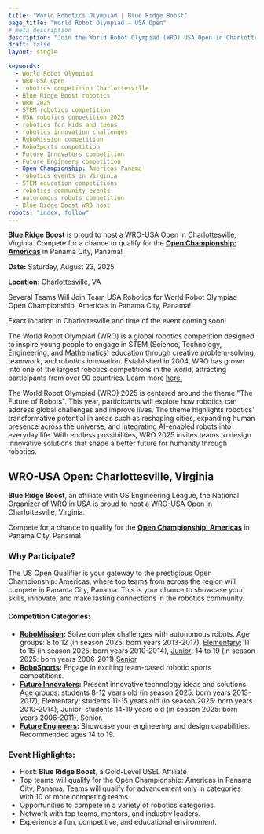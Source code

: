 ```yaml
---
title: "World Robotics Olympiad | Blue Ridge Boost"
page_title: "World Robot Olympiad - USA Open"
# meta description
description: "Join the World Robot Olympiad (WRO) USA Open in Charlottesville, VA, hosted by Blue Ridge Boost! Compete in robotics challenges and qualify for the Open Championship: Americas in Panama City, Panama. Showcase your skills and innovate for the future!"
draft: false
layout: single

keywords:
  - World Robot Olympiad
  - WRO-USA Open
  - robotics competition Charlottesville
  - Blue Ridge Boost robotics
  - WRO 2025
  - STEM robotics competition
  - USA robotics competition 2025
  - robotics for kids and teens
  - robotics innovation challenges
  - RoboMission competition
  - RoboSports competition
  - Future Innovators competition
  - Future Engineers competition
  - Open Championship: Americas Panama
  - robotics events in Virginia
  - STEM education competitions
  - robotics community events
  - autonomous robots competition
  - Blue Ridge Boost WRO host
robots: "index, follow"
---
```


<strong>Blue Ridge Boost</strong> is proud to host a WRO-USA Open in Charlottesville, Virginia.
Compete for a chance to qualify for the <b><a href="https://www.uselyouthrobotics.com/open-championship-americas-panama-city-panama">Open Championship: Americas</a></b> in Panama City, Panama! 

  <!-- Save the Date Banner -->
  <div class="container mt-4">
    <div class="hero-section">
      <p><strong>Date:</strong> Saturday, August 23, 2025</p>
      <p><strong>Location:</strong> Charlottesville, VA</p>
      <p>Several Teams Will Join Team USA Robotics for World Robot Olympiad Open Championship, Americas in Panama City, Panama!</p>
      <p>Exact location in Charlottesville and time of the event coming soon!</p>
    </div>
  </div>

  <div><script data-cfasync="false" type="text/javascript" src="https://app.ecwid.com/script.js?106136041&data_platform=code"
  charset="utf-8"></script><script type="text/javascript">
  xProductBrowser("views=grid(20,5) list(60) table(60)","categoryView=grid","id=my-store-106136041", "defaultCategoryId=179584801");</script></div>

  <p>The World Robot Olympiad (WRO) is a global robotics competition designed to inspire young people to engage in STEM (Science, Technology, Engineering, and Mathematics) education through creative problem-solving, teamwork, and robotics innovation. Established in 2004, WRO has grown into one of the largest robotics competitions in the world, attracting participants from over 90 countries. Learn more <a href="https://wro-association.org/">here.</a></p>
  <p>The World Robot Olympiad (WRO) 2025 is centered around the theme "The Future of Robots". This year, participants will explore how robotics can address global challenges and improve lives. The theme highlights robotics' transformative potential in areas such as reshaping cities, expanding human presence across the universe, and integrating AI-enabled robots into everyday life.
  With endless possibilities, WRO 2025 invites teams to design innovative solutions that shape a better future for humanity through robotics.</p>

  <div class="container" id="WRO Coaching">
  <div id="my-store-106136041"></div>
  <div><script data-cfasync="false" type="text/javascript" src="https://app.ecwid.com/script.js?106136041&data_platform=code" charset="utf-8"></script><script type="text/javascript"> xProductBrowser("id=my-store-106136041", "defaultCategoryId=184216261");</script></div>
  </div>

<h2>WRO-USA Open: Charlottesville, Virginia</h2> 


<strong>Blue Ridge Boost</strong>, an affiliate with US Engineering League, the National Organizer of WRO in USA is proud to host a WRO-USA Open in Charlottesville, Virginia.
<p>Compete for a chance to qualify for the <b><a href="https://www.uselyouthrobotics.com/open-championship-americas-panama-city-panama">Open Championship: Americas</a></b> in Panama City, Panama! 


  <!-- Event Details Section -->
  <div class="container details-section">
    <div class="row">
        <h3>Why Participate?</h3>
        <p>The US Open Qualifier is your gateway to the prestigious Open Championship: Americas, where top teams from across the region will compete in Panama City, Panama. This is your chance to showcase your skills, innovate, and make lasting connections in the robotics community.</p>
        <h4>Competition Categories:</h4>
        <ul>
          <li><strong><a href="https://wro-association.org/wp-content/uploads/WRO-2025-RoboMission-General-Rules.pdf">RoboMission</a>:</strong> Solve complex challenges with autonomous robots. Age groups: 8 to 12 (in season 2025: born years 2013-2017), <a href="https://wro-association.org/wp-content/uploads/WRO-2025-RoboMission-Elementary-Game-Rules.pdf">Elementary</a>; 11 to 15 (in season 2025: born years 2010-2014), <a href="https://wro-association.org/wp-content/uploads/WRO-2025-RoboMission-Junior-Game-Rules.pdf">Junior</a>; 14 to 19 (in season 2025: born years 2006-2011) <a href="https://wro-association.org/wp-content/uploads/WRO-2025-RoboMission-Senior-Game-Rules.pdf">Senior</a></li>
          <li><strong><a href="https://wro-association.org/wp-content/uploads/WRO-2025-RoboSports-Double-Tennis-General-Rules.pdf">RoboSports</a>:</strong> Engage in exciting team-based robotic sports competitions.</li>
          <li><strong><a href="https://wro-association.org/wp-content/uploads/WRO-2025-Future-Innovators-General-Rules.pdf">Future Innovators</a>:</strong> Present innovative technology ideas and solutions. Age groups:   students 8-12 years old (in season 2025: born years 2013-2017), Elementary; students 11-15 years old (in season 2025: born years 2010-2014), Junior; students 14-19 years old (in season 2025: born years 2006-2011), Senior.</li>
          <li><strong><a href="https://wro-association.org/wp-content/uploads/WRO-2025-Future-Engineers-Self-Driving-Cars-General-Rules.pdf">Future Engineers</a>:</strong> Showcase your engineering and design capabilities. Recommended ages 14 to 19.</li>
        </ul>
    </div>
  </div>

  <!-- Event Highlights -->
  <div class="container">
    <div class="event-highlights">
      <h3>Event Highlights:</h3>
      <ul>
        <li>Host: <strong>Blue Ridge Boost</strong>, a Gold-Level USEL Affiliate</li>
        <li>Top teams will qualify for the Open Championship: Americas in Panama City, Panama. Teams will qualify for advancement only in categories with 10 or more competing teams.</li>
        <li>Opportunities to compete in a variety of robotics categories.</li>
        <li>Network with top teams, mentors, and industry leaders.</li>
        <li>Experience a fun, competitive, and educational environment.</li>
      </ul>
    </div>
  </div>

